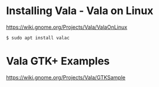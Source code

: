 # Installing Vala - Vala on Linux #

https://wiki.gnome.org/Projects/Vala/ValaOnLinux


```shell
$ sudo apt install valac
```


# Vala GTK+ Examples #

https://wiki.gnome.org/Projects/Vala/GTKSample


